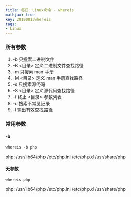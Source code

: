 ```yaml
---
title: 每日一Linux命令 - whereis
mathjax: true
key: 20190813whereis
tags:
- Linux
---
```

### 所有参数
1. -b 只搜索二进制文件
2. -B <目录>  定义二进制文件查找路径
3. -m 只搜索 man 手册
4. -M <目录>  定义 man 手册查找路径
5. -s 只搜索源代码
6. -S <目录>  定义源代码查找路径
7. -f 终止 <目录> 参数列表
8. -u 搜索不常见记录
9. -l 输出有效查找路径

### 常用参数
#### -b
```
whereis -b php
```
php: /usr/lib64/php /etc/php.ini /etc/php.d /usr/share/php

#### 无参数
```
whereis php
```
php: /usr/lib64/php /etc/php.ini /etc/php.d /usr/share/php
